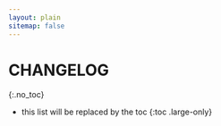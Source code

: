 ```yaml
---
layout: plain
sitemap: false
---
```


# CHANGELOG
{:.no_toc}

* this list will be replaced by the toc
{:toc .large-only}
